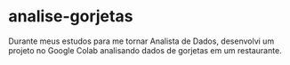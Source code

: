 # analise-gorjetas
Durante meus estudos para me tornar Analista de Dados, desenvolvi um projeto no Google Colab analisando dados de gorjetas em um restaurante.
